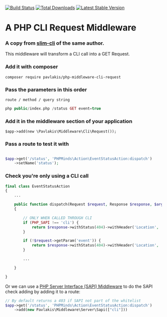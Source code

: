 [![Build Status](https://travis-ci.org/pavlakis/php-middleware-cli-request.svg)](https://travis-ci.org/pavlakis/php-middlware-cli-request)
[![Total Downloads](https://img.shields.io/packagist/dt/pavlakis/php-middleware-cli-request.svg)](https://packagist.org/packages/pavlakis/php-middlware-cli-request)
[![Latest Stable Version](https://img.shields.io/packagist/v/pavlakis/php-middleware-cli-request.svg)](https://packagist.org/packages/pavlakis/php-middlware-cli-request)

# A PHP CLI Request Middleware

### A copy from [slim-cli](https://github.com/pavlakis/slim-cli) of the same author.

This middleware will transform a CLI call into a GET Request.

### Add it with composer
```
composer require pavlakis/php-middleware-cli-request
```

### Pass the parameters in this order
`route / method / query string`
```php
php public/index.php /status GET event=true
```

### Add it in the middleware section of your application
```
$app->add(new \Pavlakis\Middleware\Cli\Request());
```

### Pass a route to test it with

```php

$app->get('/status', 'PHPMinds\Action\EventStatusAction:dispatch')
    ->setName('status');

```

### Check you're only using a CLI call

```php
final class EventStatusAction
{
    ...

    public function dispatch(Request $request, Response $response, $args)
    {

        // ONLY WHEN CALLED THROUGH CLI
        if (PHP_SAPI !== 'cli') {
            return $response->withStatus(404)->withHeader('Location', '/404');
        }

        if (!$request->getParam('event')) {
            return $response->withStatus(404)->withHeader('Location', '/404');
        }

        ...

    }

}
```

Or we can use a [PHP Server Interface (SAPI) Middleware](https://github.com/pavlakis/php-server-interface-middleware) to do the SAPI check adding by adding it to a route:

```php
// By default returns a 403 if SAPI not part of the whitelist
$app->get('/status', 'PHPMinds\Action\EventStatusAction:dispatch')
    ->add(new Pavlakis\Middleware\Server\Sapi(["cli"]))
```

